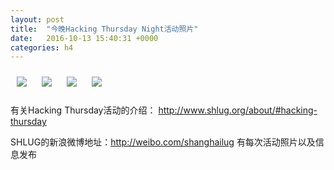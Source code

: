 ```yaml
---
layout: post
title:  "今晚Hacking Thursday Night活动照片"
date:   2016-10-13 15:40:31 +0000
categories: h4
---
```


[<img style='margin:10px;' src='/res2016/ga13.h4/ga13_2018_5300+08.1920p.jpg'>](/res2016/ga13.h4/ga13_2018_5300+08.JPG)
[<img style='margin:10px;' src='/res2016/ga13.h4/ga13_2019_1200+08.1920p.jpg'>](/res2016/ga13.h4/ga13_2019_1200+08.JPG)
[<img style='margin:10px;' src='/res2016/ga13.h4/ga13_2030_4300+08.1920p.jpg'>](/res2016/ga13.h4/ga13_2030_4300+08.JPG)
[<img style='margin:10px;' src='/res2016/ga13.h4/ga13_2120_4500+08.1920p.jpg'>](/res2016/ga13.h4/ga13_2120_4500+08.JPG)

有关Hacking Thursday活动的介绍：
http://www.shlug.org/about/#hacking-thursday

SHLUG的新浪微博地址：http://weibo.com/shanghailug 有每次活动照片以及信息发布


